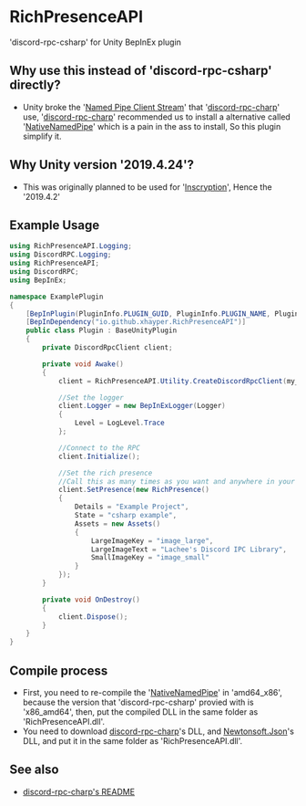 # RichPresenceAPI

'discord-rpc-csharp' for Unity BepInEx plugin

## Why use this instead of 'discord-rpc-csharp' directly?

- Unity broke the '[Named Pipe Client Stream](https://docs.microsoft.com/en-us/dotnet/api/system.io.pipes.namedpipeclientstream)' that '[discord-rpc-charp](https://github.com/Lachee/discord-rpc-csharp)' use, '[discord-rpc-charp](https://github.com/Lachee/discord-rpc-csharp)' recommended us to install a alternative called '[NativeNamedPipe](https://github.com/Lachee/unity-named-pipes/tree/master/UnityNamedPipe.Native)' which is a pain in the ass to install, So this plugin simplify it.

## Why Unity version '2019.4.24'?

- This was originally planned to be used for '[Inscryption](https://store.steampowered.com/app/1092790/Inscryption)', Hence the '2019.4.2'

## Example Usage

```cs
using RichPresenceAPI.Logging;
using DiscordRPC.Logging;
using RichPresenceAPI;
using DiscordRPC;
using BepInEx;

namespace ExamplePlugin
{
    [BepInPlugin(PluginInfo.PLUGIN_GUID, PluginInfo.PLUGIN_NAME, PluginInfo.PLUGIN_VERSION)]
    [BepInDependency("io.github.xhayper.RichPresenceAPI")]
    public class Plugin : BaseUnityPlugin
    {
        private DiscordRpcClient client;

        private void Awake()
        {
            client = RichPresenceAPI.Utility.CreateDiscordRpcClient(my_client_id);

            //Set the logger
            client.Logger = new BepInExLogger(Logger)
            {
                Level = LogLevel.Trace
            };

            //Connect to the RPC
	        client.Initialize();

	        //Set the rich presence
	        //Call this as many times as you want and anywhere in your code.
	        client.SetPresence(new RichPresence()
	        {
		        Details = "Example Project",
		        State = "csharp example",
		        Assets = new Assets()
		        {
			        LargeImageKey = "image_large",
			        LargeImageText = "Lachee's Discord IPC Library",
			        SmallImageKey = "image_small"
		        }
	        });
        }

        private void OnDestroy()
        {
            client.Dispose();
        }
    }
}
```

## Compile process

- First, you need to re-compile the '[NativeNamedPipe](https://github.com/Lachee/unity-named-pipes/tree/master/UnityNamedPipe.Native)' in 'amd64_x86', because the version that 'discord-rpc-csharp' provied with is 'x86_amd64', then, put the compiled DLL in the same folder as 'RichPresenceAPI.dll'.
- You need to download [discord-rpc-charp](https://github.com/Lachee/discord-rpc-csharp)'s DLL, and [Newtonsoft.Json](https://www.newtonsoft.com/json)'s DLL, and put it in the same folder as 'RichPresenceAPI.dll'.

## See also

- [discord-rpc-charp's README](https://github.com/Lachee/discord-rpc-csharp)
